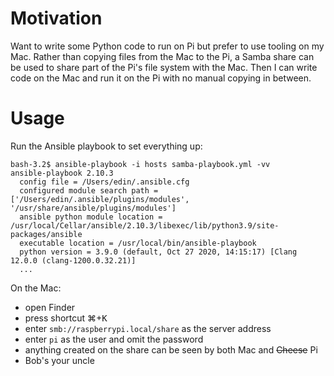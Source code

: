 # Motivation

Want to write some Python code to run on Pi but prefer to use tooling on my Mac.
Rather than copying files from the Mac to the Pi, a Samba share can be used to share part of the Pi's file system with the Mac.
Then I can write code on the Mac and run it on the Pi with no manual copying in between.
  
# Usage

Run the Ansible playbook to set everything up:  
```shell script  
bash-3.2$ ansible-playbook -i hosts samba-playbook.yml -vv
ansible-playbook 2.10.3
  config file = /Users/edin/.ansible.cfg
  configured module search path = ['/Users/edin/.ansible/plugins/modules', '/usr/share/ansible/plugins/modules']
  ansible python module location = /usr/local/Cellar/ansible/2.10.3/libexec/lib/python3.9/site-packages/ansible
  executable location = /usr/local/bin/ansible-playbook
  python version = 3.9.0 (default, Oct 27 2020, 14:15:17) [Clang 12.0.0 (clang-1200.0.32.21)]
  ...
```

On the Mac:
- open Finder
- press shortcut &#8984;+<kbd>K</kbd>
- enter `smb://raspberrypi.local/share` as the server address
- enter `pi` as the user and omit the password
- anything created on the share can be seen by both Mac and ~~Cheese~~ Pi
- Bob's your uncle
